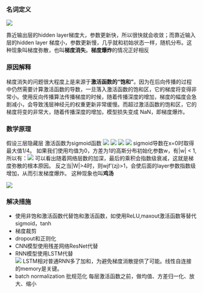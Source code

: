 ### 名词定义
![](https://upload-images.jianshu.io/upload_images/3290281-7637eed13f24934f.png?imageMogr2/auto-orient/strip%7CimageView2/2/w/1240) 

靠近输出层的hidden layer梯度大，参数更新快，所以很快就会收敛；而靠近输入层的hidden layer 梯度小，参数更新慢，几乎就和初始状态一样，随机分布。这种现象叫梯度弥散，也叫**梯度消失**。**梯度爆炸**的情况正好相反 
### 原因解释
梯度消失的问题很大程度上是来源于**激活函数的“饱和”**。因为在后向传播的过程中仍然需要计算激活函数的导数，一旦落入激活函数的饱和区，它的梯度将变得非常小。使用反向传播算法传播梯度的时候，随着传播深度的增加，梯度的幅度会急剧减小，会导致浅层神经元的权重更新非常缓慢。而超过激活函数的饱和区，它的梯度将变的非常大，随着传播深度的增加，模型损失变成 NaN，即梯度爆炸。 
### 数学原理
假设三层隐藏层 激活函数为sigmoid函数
![](https://upload-images.jianshu.io/upload_images/3290281-7c60e8cd1f8ae72f.png?imageMogr2/auto-orient/strip%7CimageView2/2/w/1240)
![](https://upload-images.jianshu.io/upload_images/3290281-e8bcb6b526411d1d.png?imageMogr2/auto-orient/strip%7CimageView2/2/w/1240)
![](https://upload-images.jianshu.io/upload_images/3290281-c6278f4c172644da.png?imageMogr2/auto-orient/strip%7CimageView2/2/w/1240)
![](https://upload-images.jianshu.io/upload_images/3290281-e1652c3529e28a67.png?imageMogr2/auto-orient/strip%7CimageView2/2/w/1240)
sigmoid导数在x=0时取得最大值1/4。
如果我们使用均值为0，方差为1的高斯分布初始化参数w，有|w| < 1,所以有：![](https://upload-images.jianshu.io/upload_images/3290281-79d764cf16fe49c8.png?imageMogr2/auto-orient/strip%7CimageView2/2/w/1240)
可以看出随着网络层数的加深，最后的乘积会指数级衰减，这就是梯度弥散的根本原因。
反之当|W|>4时，则wjf’(zj)>1，会使后面的layer参数指数级增加，从而引发梯度爆炸。
这种现象也叫**鸡汤**  

![](https://upload-images.jianshu.io/upload_images/3290281-765eb626beb4ee54.png?imageMogr2/auto-orient/strip%7CimageView2/2/w/1240)
### 解决措施
- 使用非饱和激活函数代替饱和激活函数，如使用ReLU,maxout激活函数等替代sigmoid，tanh
- 梯度裁剪
- dropout和正则化
- CNN模型使用残差网络ResNet代替
- RNN模型使用LSTM代替  
![](https://pic2.zhimg.com/80/v2-8d64e83943e31fb95af6b1845e174b49_hd.png)  LSTM相对普通RNN多了加和，为避免梯度消散提供了可能。线性自连接的memory是关键。
- batch normalization 批规范化 
每层激活函数之前，做均值、方差归一化、放大、缩小





